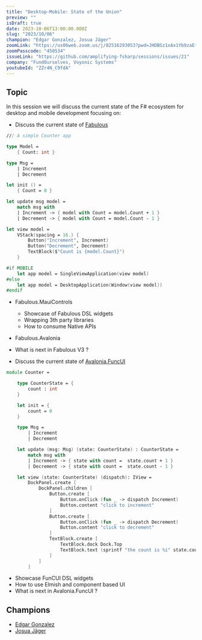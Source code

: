 ```yaml
---
title: "Desktop-Mobile: State of the Union"
preview: ""
isDraft: true
date: 2023-10-06T13:00:00.000Z
slug: "2023/10/06"
champion: "Edgar Gonzalez, Josua Jäger"
zoomLink: "https://us06web.zoom.us/j/82516293053?pwd=JHDBSz1xAx1Yb9zaEfLfdKfUd7r5eS.1"
zoomPasscode: "450534"
issueLink: "https://github.com/amplifying-fsharp/sessions/issues/21"
company: "FundOurselves, Voyonic Systems"
youtubeId: "ZZr4N_C9fdA"
---
```


## Topic

In this session we will discuss the current state of the F# ecosystem for desktop and mobile development focusing on:

- Discuss the current state of [Fabulous](https://github.com/fabulous-dev)

```fsharp
/// A simple Counter app

type Model =
    { Count: int }

type Msg =
    | Increment
    | Decrement

let init () =
    { Count = 0 }

let update msg model =
    match msg with
    | Increment -> { model with Count = model.Count + 1 }
    | Decrement -> { model with Count = model.Count - 1 }

let view model =
    VStack(spacing = 16.) {
        Button("Increment", Increment)
        Button("Decrement", Decrement)
        TextBlock($"Count is {model.Count}")
    }

#if MOBILE
    let app model = SingleViewApplication(view model)
#else
    let app model = DesktopApplication(Window(view model))
#endif
```

- Fabulous.MauiControls

  - Showcase of Fabulous DSL widgets
  - Wrapping 3th party libraries
  - How to consume Native APIs

- Fabulous.Avalonia
- What is next in Fabulous V3 ?

- Discuss the current state of [Avalonia.FuncUI](https://github.com/fsprojects/Avalonia.FuncUI)

```fsharp
module Counter =

    type CounterState = {
        count : int
    }

    let init = {
        count = 0
    }

    type Msg =
        | Increment
        | Decrement

    let update (msg: Msg) (state: CounterState) : CounterState =
        match msg with
        | Increment -> { state with count =  state.count + 1 }
        | Decrement -> { state with count =  state.count - 1 }

    let view (state: CounterState) (dispatch): IView =
        DockPanel.create [
            DockPanel.children [
                Button.create [
                    Button.onClick (fun _ -> dispatch Increment)
                    Button.content "click to increment"
                ]
                Button.create [
                    Button.onClick (fun _ -> dispatch Decrement)
                    Button.content "click to decrement"
                ]
                TextBlock.create [
                    TextBlock.dock Dock.Top
                    TextBlock.text (sprintf "the count is %i" state.count)
                ]
            ]
        ]
```

- Showcase FunCUI DSL widgets
- How to use Elmish and component based UI
- What is next in Avalonia.FuncUI ?

## Champions

- [Edgar Gonzalez](https://twitter.com/efgpdev)
- [Josua Jäger](https://twitter.com/JaggerJo1)
